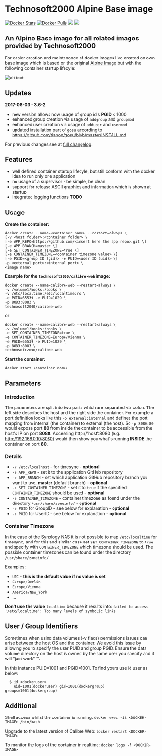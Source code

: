 # Technosoft2000 Alpine Base image

[![Docker Stars](https://img.shields.io/docker/stars/technosoft2000/alpine-base.svg)]()
[![Docker Pulls](https://img.shields.io/docker/pulls/technosoft2000/alpine-base.svg)]()
[![](https://images.microbadger.com/badges/image/technosoft2000/alpine-base.svg)](https://microbadger.com/images/technosoft2000/alpine-base "Get your own image badge on microbadger.com")
[![](https://images.microbadger.com/badges/version/technosoft2000/alpine-base.svg)](https://microbadger.com/images/technosoft2000/alpine-base "Get your own version badge on microbadger.com")

## An Alpine Base image for all related images provided by Technosoft2000 ##

For easier creation and maintenance of docker images I've created an own base image which is based 
on the original [Alpine Image](https://hub.docker.com/_/alpine/) but with the following container startup lifecyle:

![alt text][lifecycle]

## Updates ##

**2017-06-03 - 3.6-2**

 * new version allows now usage of group id's __PGID__ < 1000 
 * enhanced group creation via usage of `addgroup` and `groupmod`
 * enhanced user creation via usage of `adduser` and `usermod`
 * updated installation part of `gosu` according to https://github.com/tianon/gosu/blob/master/INSTALL.md

For previous changes see at [full changelog](CHANGELOG.md).

## Features ##

 * well defined container startup lifecyle, but still conform with the docker idea to run only one application
 * no usage of a supervisor - be simple, be clean
 * support for release ASCII graphics and information which is shown at startup
 * integrated logging functions __TODO__

## Usage ##

__Create the container:__

```
docker create --name=<container name> --restart=always \
[-v <host folder>:<container folder> \
[-e APP_REPO=https://github.com/<insert here the app repo>.git \]
[-e APP_BRANCH=master \]
[-e SET_CONTAINER_TIMEZONE=true \]
[-e CONTAINER_TIMEZONE=<container timezone value> \]
[-e PGID=<group ID (gid)> -e PUID=<user ID (uid)> \]
-p <external port>:<internal port> \
<image name>
```

__Example for the `technosoft2000/calibre-web` image:__

```
docker create --name=calibre-web --restart=always \
-v /volume1/books:/books \
-v /etc/localtime:/etc/localtime:ro \
-e PGID=65539 -e PUID=1029 \
-p 8083:8083 \
technosoft2000/calibre-web
```

or

```
docker create --name=calibre-web --restart=always \
-v /volume1/books:/books \
-e SET_CONTAINER_TIMEZONE=true \
-e CONTAINER_TIMEZONE=Europe/Vienna \
-e PGID=65539 -e PUID=1029 \
-p 8083:8083 \
technosoft2000/calibre-web
```

__Start the container:__
```
docker start <container name>
```

## Parameters ##

### Introduction ###
The parameters are split into two parts which are separated via colon.
The left side describes the host and the right side the container. 
For example a port definition looks like this ```-p external:internal``` and defines the port mapping from internal (the container) to external (the host).
So ```-p 8080:80``` would expose port __80__ from inside the container to be accessible from the host's IP on port __8080__.
Accessing http://'host':8080 (e.g. http://192.168.0.10:8080) would then show you what's running **INSIDE** the container on port __80__.

### Details ###
* `-v /etc/localhost` - for timesync - __optional__
* `-e APP_REPO` - set it to the application GitHub repository
* `-e APP_BRANCH` - set which application GitHub repository branch you want to use, __master__ (default branch) - __optional__
* `-e SET_CONTAINER_TIMEZONE` - set it to `true` if the specified `CONTAINER_TIMEZONE` should be used - __optional__
* `-e CONTAINER_TIMEZONE` - container timezone as found under the directory `/usr/share/zoneinfo/` - __optional__
* `-e PGID` for GroupID - see below for explanation - __optional__
* `-e PUID` for UserID - see below for explanation - __optional__

### Container Timezone

In the case of the Synology NAS it is not possible to map `/etc/localtime` for timesync, and for this and similar case
set `SET_CONTAINER_TIMEZONE` to `true` and specify with `CONTAINER_TIMEZONE` which timezone should be used.
The possible container timezones can be found under the directory `/usr/share/zoneinfo/`.

Examples:

 * ```UTC``` - __this is the default value if no value is set__
 * ```Europe/Berlin```
 * ```Europe/Vienna```
 * ```America/New_York```
 * ...

__Don't use the value__ `localtime` because it results into: `failed to access '/etc/localtime': Too many levels of symbolic links`

## User / Group Identifiers ##
Sometimes when using data volumes (-v flags) permissions issues can arise between the host OS and the container. We avoid this issue by allowing you to specify the user PUID and group PGID. Ensure the data volume directory on the host is owned by the same user you specify and it will "just work" ™.

In this instance PUID=1001 and PGID=1001. To find yours use id user as below:

```
  $ id <dockeruser>
    uid=1001(dockeruser) gid=1001(dockergroup) groups=1001(dockergroup)
```

## Additional ##
Shell access whilst the container is running: `docker exec -it <DOCKER-IMAGE> /bin/bash`

Upgrade to the latest version of Calibre Web: `docker restart <DOCKER-IMAGE>`

To monitor the logs of the container in realtime: `docker logs -f <DOCKER-IMAGE>`

[lifecycle]: https://rawgit.com/Technosoft2000/docker-alpine-base/master/docs/docker-alpine-base-lifecycle.svg "Technosoft2000 Alpine Base image lifecycle"

